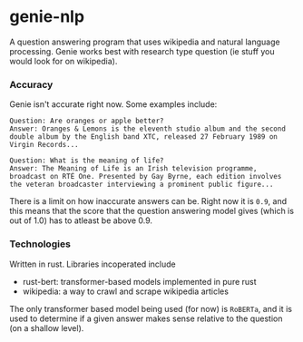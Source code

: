 # genie-nlp

A question answering program that uses wikipedia and natural language processing. Genie works best with research type question (ie stuff you would look for on wikipedia).

### Accuracy

Genie isn't accurate right now. Some examples include:

```
Question: Are oranges or apple better?
Answer: Oranges & Lemons is the eleventh studio album and the second double album by the English band XTC, released 27 February 1989 on Virgin Records...
```

```
Question: What is the meaning of life?
Answer: The Meaning of Life is an Irish television programme, broadcast on RTÉ One. Presented by Gay Byrne, each edition involves the veteran broadcaster interviewing a prominent public figure...
```

There is a limit on how inaccurate answers can be. Right now it is `0.9`, and this means that the score that the question answering model gives (which is out of 1.0) has to atleast be above 0.9.

### Technologies 

Written in rust.
Libraries incoperated include
- rust-bert: transformer-based models implemented in pure rust
- wikipedia: a way to crawl and scrape wikipedia articles

The only transformer based model being used (for now) is `RoBERTa`, and it is used to determine if a given answer makes sense relative to the question (on a shallow level).
